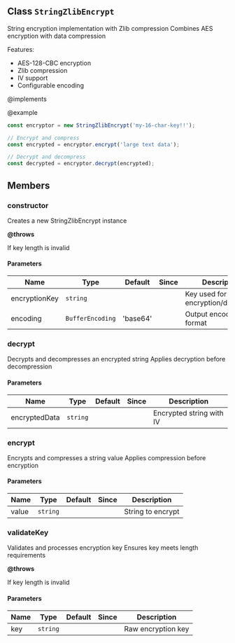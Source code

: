 ## Class `StringZlibEncrypt`
String encryption implementation with Zlib compression
Combines AES encryption with data compression

Features:
- AES-128-CBC encryption
- Zlib compression
- IV support
- Configurable encoding

@implements 


@example 

```typescript
const encryptor = new StringZlibEncrypt('my-16-char-key!!');

// Encrypt and compress
const encrypted = encryptor.encrypt('large text data');

// Decrypt and decompress
const decrypted = encryptor.decrypt(encrypted);
```


## Members

### constructor
Creates a new StringZlibEncrypt instance

**@throws** 

If key length is invalid


#### Parameters
| Name | Type | Default | Since | Description |
|------|------|---------|-------|------------|
|  encryptionKey  | `string` |  |  | Key used for encryption/decryption  |
|  encoding  | `BufferEncoding` | 'base64' |  | Output encoding format  |


### decrypt
Decrypts and decompresses an encrypted string
Applies decryption before decompression


#### Parameters
| Name | Type | Default | Since | Description |
|------|------|---------|-------|------------|
|  encryptedData  | `string` |  |  | Encrypted string with IV  |


### encrypt
Encrypts and compresses a string value
Applies compression before encryption


#### Parameters
| Name | Type | Default | Since | Description |
|------|------|---------|-------|------------|
|  value  | `string` |  |  | String to encrypt  |


### validateKey
Validates and processes encryption key
Ensures key meets length requirements

**@throws** 

If key length is invalid


#### Parameters
| Name | Type | Default | Since | Description |
|------|------|---------|-------|------------|
|  key  | `string` |  |  | Raw encryption key  |

